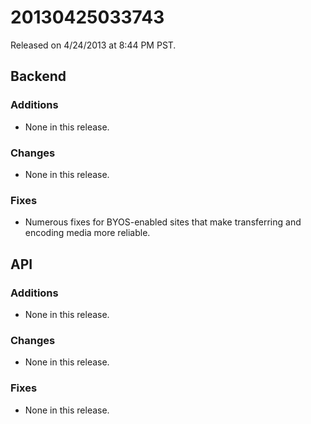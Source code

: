 20130425033743
==============

Released on 4/24/2013 at 8:44 PM PST.

## Backend

### Additions

*   None in this release.

### Changes

*   None in this release.

### Fixes

*   Numerous fixes for BYOS-enabled sites that make transferring and encoding
    media more reliable.

## API

### Additions

*   None in this release.

### Changes

*   None in this release.

### Fixes

*   None in this release.
